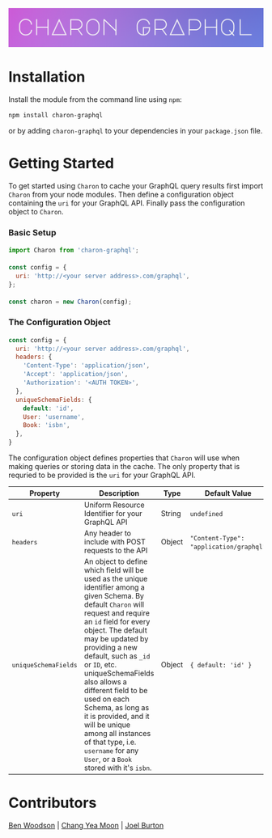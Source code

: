
![charon-graphql](./charon/assets/CharonLogo-large.png)


# Installation
Install the module from the command line using `npm`:
```bash 
npm install charon-graphql
```

or by adding `charon-graphql` to your dependencies in your `package.json` file.

# Getting Started


To get started using `Charon` to cache your GraphQL query results first import `Charon` from your node modules. Then define a configuration object containing the `uri` for your GraphQL API. Finally pass the configuration object to `Charon`. 

### Basic Setup
```js
import Charon from 'charon-graphql';

const config = {
  uri: 'http://<your server address>.com/graphql',
};

const charon = new Charon(config);
```

### The Configuration Object
```js
const config = {
  uri: 'http://<your server address>.com/graphql',      
  headers: { 
    'Content-Type': 'application/json',
    'Accept': 'application/json', 
    'Authorization': '<AUTH TOKEN>',
  }, 
  uniqueSchemaFields: {
    default: 'id',
    User: 'username',
    Book: 'isbn',                                   
  },
}
```
The configuration object defines properties that `Charon` will use when making queries or storing data in the cache. The only property that is requried to be provided is the `uri` for your GraphQL API.

| Property | Description                                         | Type   | Default Value |
| -------- | --------------------------------------------------- | ------ | ------------- |
|`uri`     | Uniform Resource Identifier for your GraphQL API    | String | `undefined`   |
|`headers` | Any header to include with POST requests to the API | Object |`"Content-Type": "application/graphql"`|
|`uniqueSchemaFields`| An object to define which field will be used as the unique identifier among a given Schema. By default `Charon` will request and require an `id` field for every object. The default may be updated by providing a new default, such as `_id` or `ID`, etc. uniqueSchemaFields also allows a different field to be used on each Schema, as long as it is provided, and it will be unique among all instances of that type, i.e. `username` for any `User`, or a `Book` stored with it's `isbn`.  | Object |`{ default: 'id' }`|


# Contributors
[Ben Woodson] | [Chang Yea Moon] | [Joel Burton]

[Ben Woodson]:https://github.com/bighatnocattle
[Chang Yea Moon]:https://github.com/changyeamoon
[Joel Burton]:https://github.com/tidb1ts

